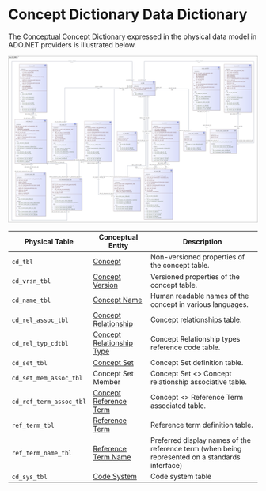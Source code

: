 # Concept Dictionary Data Dictionary

The [Conceptual Concept Dictionary](../conceptual-data-model/concept-dictionary/data-dictionary.md) expressed in the physical data model in ADO.NET providers is illustrated below.

![](<../../../.gitbook/assets/image (410).png>)

| Physical Table          | Conceptual Entity                                                                                                     | Description                                                                                     |
| ----------------------- | --------------------------------------------------------------------------------------------------------------------- | ----------------------------------------------------------------------------------------------- |
| `cd_tbl`                | [Concept](../conceptual-data-model/concept-dictionary/data-dictionary.md#concept)                                     | Non-versioned properties of the concept table.                                                  |
| `cd_vrsn_tbl`           | [Concept Version](../conceptual-data-model/concept-dictionary/data-dictionary.md#concept-version)                     | Versioned properties of the concept table.                                                      |
| `cd_name_tbl`           | [Concept Name](../conceptual-data-model/concept-dictionary/data-dictionary.md#concept-name)                           | Human readable names of the concept in various languages.                                       |
| `cd_rel_assoc_tbl`      | [Concept Relationship](../conceptual-data-model/concept-dictionary/data-dictionary.md#concept-relationship)           | Concept relationships table.                                                                    |
| `cd_rel_typ_cdtbl`      | [Concept Relationship Type](../conceptual-data-model/concept-dictionary/data-dictionary.md#concept-relationship-type) | Concept Relationship types reference code table.                                                |
| `cd_set_tbl`            | [Concept Set](../conceptual-data-model/concept-dictionary/data-dictionary.md#concept-set)                             | Concept Set definition table.                                                                   |
| `cd_set_mem_assoc_tbl`  | Concept Set Member                                                                                                    | Concept Set <> Concept relationship associative table.                                          |
| `cd_ref_term_assoc_tbl` | [Concept Reference Term](../conceptual-data-model/concept-dictionary/data-dictionary.md#concept-reference-term)       | Concept <> Reference Term associated table.                                                     |
| `ref_term_tbl`          | [Reference Term](../conceptual-data-model/concept-dictionary/data-dictionary.md#reference-term)                       | Reference term definition table.                                                                |
| `ref_term_name_tbl`     | [Reference Term Name](../conceptual-data-model/concept-dictionary/data-dictionary.md#reference-term-display-name)     | Preferred display names of the reference term (when being represented on a standards interface) |
| `cd_sys_tbl`            | [Code System](../conceptual-data-model/concept-dictionary/data-dictionary.md#code-system)                             | Code system table                                                                               |
